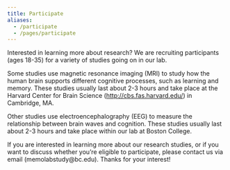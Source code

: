 ```yaml
---
title: Participate
aliases: 
  - /participate
  - /pages/participate
---
```


Interested in learning more about research? We are recruiting participants (ages 18-35) for a variety of studies going on in our lab.

Some studies use magnetic resonance imaging (MRI) to study how the human brain supports different cognitive processes, such as learning and memory. These studies usually last about 2-3 hours and take place at the Harvard Center for Brain Science (http://cbs.fas.harvard.edu/) in Cambridge, MA.

Other studies use electroencephalography (EEG) to measure the relationship between brain waves and cognition. These studies usually last about 2-3 hours and take place within our lab at Boston College.

If you are interested in learning more about our research studies, or if you want to discuss whether you’re eligible to participate, please contact us via email (memolabstudy\@bc.edu). Thanks for your interest!
